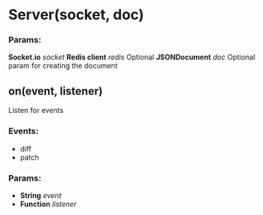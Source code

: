 

<!-- Start src/server.js -->

# Server(socket, doc)

### Params:

**Socket.io** *socket* 
**Redis client** *redis* Optional
**JSONDocument** *doc* Optional param for creating the document

## on(event, listener)

Listen for events

### Events:

* diff
* patch

### Params:

* **String** *event* 
* **Function** *listener* 

<!-- End src/server.js -->

